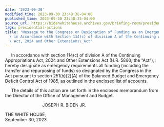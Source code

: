 ```yaml
---
date: '2023-09-30'
modified_time: 2023-09-30 23:48:36-04:00
published_time: 2023-09-30 23:48:35-04:00
source_url: https://bidenwhitehouse.archives.gov/briefing-room/presidential-actions/2023/09/30/message-to-the-congress-on-designation-of-funding-as-an-emergency-requirement-in-accordance-with-section-114c-of-division-a-of-the-continuing-appropriations-act-2024-and-other-extensions-act/
tags: presidential-actions
title: "Message to the Congress on Designation of Funding as an Emergency Requirement\
  \ in Accordance with Section 114(c) of division A of the Continuing Appropriations\
  \ Act, 2024 and Other Extensions\_Act"
---
```

 
     In accordance with section 114(c) of division A of the Continuing
Appropriations Act, 2024 and Other Extensions Act (H.R. 5860; the
“Act”), I hereby designate as emergency requirements all funding
(including the transfer and repurposing of funds) so designated by the
Congress in the Act pursuant to section 251(b)(2)(A) of the Balanced
Budget and Emergency Deficit Control Act of 1985, as outlined in the
enclosed list of accounts.

     The details of this action are set forth in the enclosed memorandum
from the Director of the Office of Management and Budget.

                               JOSEPH R. BIDEN JR.

THE WHITE HOUSE,  
September 30, 2023.

